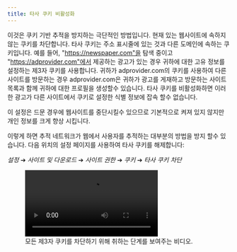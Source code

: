 ```yaml
---
title: 타사 쿠키 비활성화
---
```


이것은 쿠키 기반 추적을 방지하는 극단적인 방법입니다. 현재 있는 웹사이트에 속하지 않는 쿠키를 차단합니다. 타사 쿠키는 주소 표시줄에 있는 것과 다른 도메인에 속하는 쿠키입니다. 예를 들어, "https://newspaper.com"을 탐색 중이고 "https://adprovider.com"에서 제공하는 광고가 있는 경우 귀하에 대한 고유 정보를 설정하는 제3자 쿠키를 사용합니다. 귀하가 adprovider.com의 쿠키를 사용하여 다른 사이트를 방문하는 경우 adprovider.com은 귀하가 광고를 게재하고 방문하는 사이트 목록과 함께 귀하에 대한 프로필을 생성할수 있습니다. 타사 쿠키를 비활성화하면 이러한 광고가 다른 사이트에서 쿠키로 설정한 식별 정보에 잡속 할수 없습니다.

이 설정은 드문 경우에 웹사이트를 중단시킬수 있으므로 기본적으로 켜져 있지 않지만 개인 정보를 크게 향상 시킵니다.

이렇게 하면 추적 네트워크가 웹에서 사용자를 추적하는 대부분의 방법을 방지 할수 있습니다. 다음 위치의 설정 페이지를 사용하여 타사 쿠키를 해제합니다:

*설정* ➔ *사이트 및 다운로드* ➔ *사이트 권한* ➔ *쿠키* ➔ *타사 쿠키 차단*

<figure>
<video controls src="{{ "/assets/en/cookies.mp4" | relative_url }}"></video>
<figcaption>모든 제3자 쿠키를 차단하기 위해 취하는 단계를 보여주는 비디오.</figcaption>
</figure>
